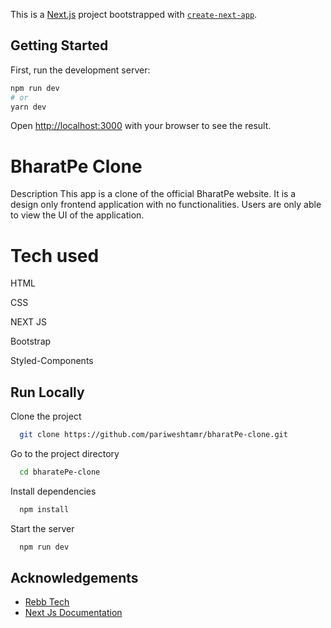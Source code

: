 This is a [Next.js](https://nextjs.org/) project bootstrapped with [`create-next-app`](https://github.com/vercel/next.js/tree/canary/packages/create-next-app).

## Getting Started

First, run the development server:

```bash
npm run dev
# or
yarn dev
```

Open [http://localhost:3000](http://localhost:3000) with your browser to see the result.

# BharatPe Clone

Description
This app is a clone of the official BharatPe website. It is a design only frontend application with no functionalities. Users are only able to view the UI of the application.

# Tech used

HTML

CSS

NEXT JS

Bootstrap

Styled-Components

## Run Locally

Clone the project

```bash
  git clone https://github.com/pariweshtamr/bharatPe-clone.git
```

Go to the project directory

```bash
  cd bharatePe-clone
```

Install dependencies

```bash
  npm install
```

Start the server

```bash
  npm run dev
```

## Acknowledgements

- [Rebb Tech](https://rebbtech.com.au/)
- [Next Js Documentation](https://nextjs.org/docs/getting-started)
